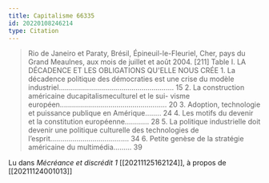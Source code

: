 ```yaml
---
title: Capitalisme 66335
id: 20220108246214
type: Citation
---
```


> Rio de Janeiro et Paraty, Brésil, Épineuil-le-Fleuriel, Cher, pays du Grand Meaulnes, aux mois de juillet et août 2004. [211] Table I. LA DÉCADENCE ET LES OBLIGATIONS QU'ELLE NOUS CRÉE 1. La décadence politique des démocraties est une crise du modèle industriel......................................................... 15 2. La construction américaine ducapitalismeculturel et le sui- visme européen..................................................... 20 3. Adoption, technologie et puissance publique en Amérique........ 24 4. Les motifs du devenir et la constitution européenne............ 28 5. La politique industrielle doit devenir une politique culturelle des technologies de l’esprit....................................... 34 6. Petite genèse de la stratégie américaine du multimédia......... 39

Lu dans *Mécréance et discrédit 1* [[20211125162124]], à propos de [[20211124001013]]
